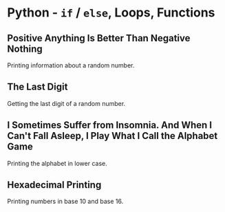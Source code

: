 # Python - `if` / `else`, Loops, Functions

## Positive Anything Is Better Than Negative Nothing
Printing information about a random number.

## The Last Digit
Getting the last digit of a random number.

## I Sometimes Suffer from Insomnia. And When I Can't Fall Asleep, I Play What I Call the Alphabet Game
Printing the alphabet in lower case.

## Hexadecimal Printing
Printing numbers in base 10 and base 16.
